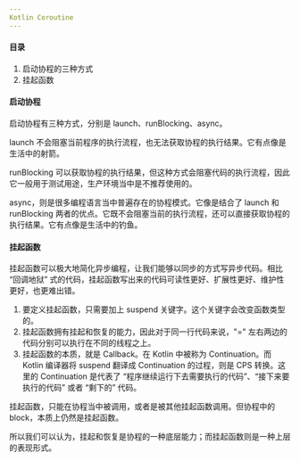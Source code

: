```yaml
---
Kotlin Coroutine
---
```


#### 目录

1. 启动协程的三种方式
2. 挂起函数

#### 启动协程

启动协程有三种方式，分别是 launch、runBlocking、async。

launch 不会阻塞当前程序的执行流程，也无法获取协程的执行结果。它有点像是生活中的射箭。

runBlocking 可以获取协程的执行结果，但这种方式会阻塞代码的执行流程，因此它一般用于测试用途，生产环境当中是不推荐使用的。

async，则是很多编程语言当中普遍存在的协程模式。它像是结合了 launch 和 runBlocking 两者的优点。它既不会阻塞当前的执行流程，还可以直接获取协程的执行结果。它有点像是生活中的钓鱼。

#### 挂起函数

挂起函数可以极大地简化异步编程，让我们能够以同步的方式写异步代码。相比 “回调地狱” 式的代码，挂起函数写出来的代码可读性更好、扩展性更好、维护性更好，也更难出错。

1. 要定义挂起函数，只需要加上 suspend 关键字。这个关键字会改变函数类型的。
2. 挂起函数拥有挂起和恢复的能力，因此对于同一行代码来说，"=" 左右两边的代码分别可以执行在不同的线程之上。
3. 挂起函数的本质，就是 Callback。在 Kotlin 中被称为 Continuation。而 Kotlin 编译器将 suspend 翻译成 Continuation 的过程，则是 CPS 转换。这里的 Continuation 是代表了 “程序继续运行下去需要执行的代码”、“接下来要执行的代码” 或者 “剩下的” 代码。

挂起函数，只能在协程当中被调用，或者是被其他挂起函数调用。但协程中的 block，本质上仍然是挂起函数。

所以我们可以认为，挂起和恢复是协程的一种底层能力；而挂起函数则是一种上层的表现形式。